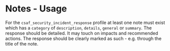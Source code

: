 # Notes - Usage

For the `csaf_security_incident_response` profile at least one note must exist which has a `category` of `description`, `details`, `general` or `summary`.
The response should be detailed. It may touch on impacts and recommended actions.
The response should be clearly marked as such - e.g. through the title of the note.
